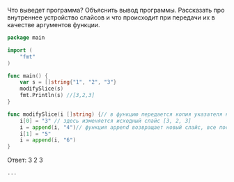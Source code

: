 Что выведет программа? Объяснить вывод программы. Рассказать про внутреннее устройство слайсов и что происходит при передачи их в качестве аргументов функции.

```go
package main

import (
	"fmt"
)

func main() {
	var s = []string{"1", "2", "3"}
	modifySlice(s)
	fmt.Println(s) //[3,2,3]
}

func modifySlice(i []string) {// в функцию передается копия указателя на исходный слайс
	i[0] = "3" // здесь изменяется исходный слайс [3, 2, 3]
	i = append(i, "4")// функция append возвращает новый слайс, все последующие изменения не влияют на пришедший слайс
	i[1] = "5"
	i = append(i, "6")
}
```

Ответ:
3 2 3
```
...

```
